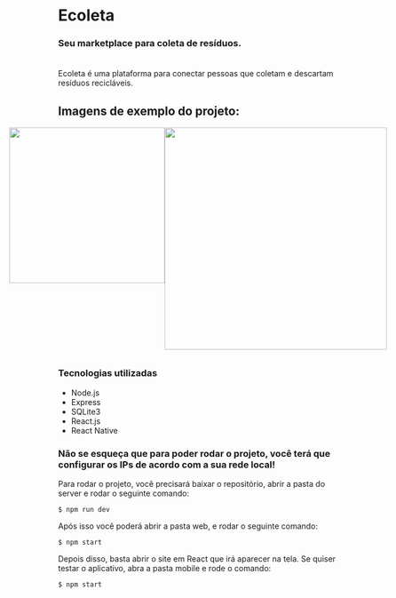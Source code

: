 <h1>Ecoleta</h1>

<h3>Seu marketplace para coleta de resíduos.<br><br></h3>

<p>Ecoleta é uma plataforma para conectar pessoas que coletam e descartam resíduos recicláveis.</p>

<h2>Imagens de exemplo do projeto:</h2>

<div margin-bottom="32" style="display: flex; justify-content: center; margin-bottom: 32px;">
<img src="https://i.imgur.com/4EOLvHp.png" height="280px">
<img src="https://i.imgur.com/KB4nN68.png" width="400px">
</div>

<h3 display="inline">Tecnologias utilizadas</h3>
<ul>
  <li>Node.js</li>
  <li>Express</li>
  <li>SQLite3</li>
  <li>React.js</li>
  <li>React Native</li>
</ul>

<h3>Não se esqueça que para poder rodar o projeto, você terá que configurar os IPs de acordo com a sua rede local!</h3>

<p>Para rodar o projeto, você precisará baixar o repositório, abrir a pasta do server e rodar o seguinte comando:</p>

<p><code>$ npm run dev</code></p>

<p>Após isso você poderá abrir a pasta web, e rodar o seguinte comando:</p>

<p><code>$ npm start</code></p>

<p>Depois disso, basta abrir o site em React que irá aparecer na tela. Se quiser testar o aplicativo, abra a pasta mobile e rode o comando:</p>

<p><code>$ npm start</code></p>
